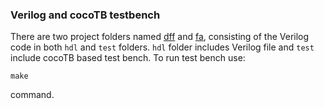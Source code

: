### Verilog and cocoTB testbench
There are two project folders named [dff](https://github.com/midiareshadi/Chisels/tree/main/generated/dff) and [fa](https://github.com/midiareshadi/Chisels/tree/main/generated/fa), consisting of the Verilog code in both `hdl` and `test` folders. `hdl` folder includes Verilog file and `test` include cocoTB based test bench. To run test bench use:

```make```

command. 